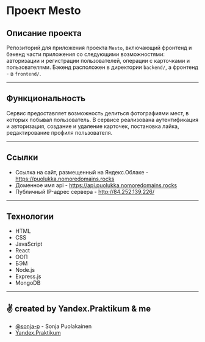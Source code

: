 # Проект Mesto

## Описание проекта 

Репозиторий для приложения проекта `Mesto`, включающий фронтенд и бэкенд части приложения со следующими возможностями: авторизации и регистрации пользователей, операции с карточками и пользователями. Бэкенд расположен в директории `backend/`, а фронтенд - в `frontend/`. 

---

## Функциональность

Сервис предоставляет возможность делиться фотографиями мест, в которых побывал пользователь. В сервисе реализована аутентификация и авторизация, создание и удаление карточек, постановка лайка, редактирование профиля пользователя.

---

## Ссылки

* Ссылка на сайт, размещенный на Яндекс.Облаке - <https://puolukka.nomoredomains.rocks> 
* Доменное имя api - <https://api.puolukka.nomoredomains.rocks>
* Публичный IP-адрес сервера - <http://84.252.139.226/>

---

## Технологии

- HTML
- CSS
- JavaScript
- React
- ООП
- БЭМ
- Node.js
- Express.js
- MongoDB

---

## ✌ created by Yandex.Praktikum & me

- [@sonja-p](https://github.com/sonja-p) - Sonja Puolakainen
- [Yandex.Praktikum](https://practicum.yandex.ru/)
